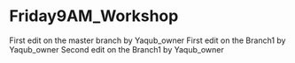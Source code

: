 # Friday9AM_Workshop
First edit on the master branch by Yaqub_owner
First edit on the Branch1 by Yaqub_owner
Second edit on the Branch1 by Yaqub_owner
